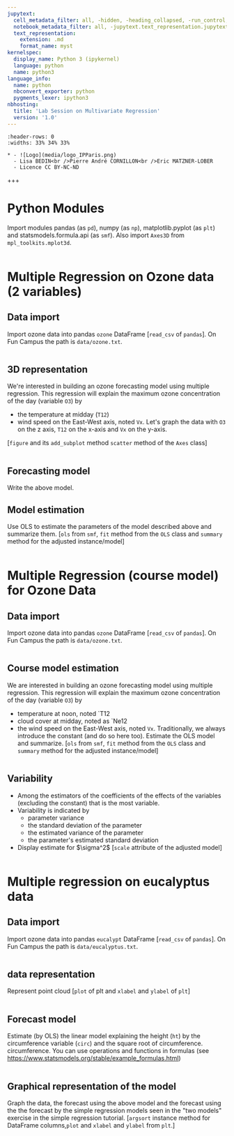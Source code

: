 ```yaml
---
jupytext:
  cell_metadata_filter: all, -hidden, -heading_collapsed, -run_control, -trusted
  notebook_metadata_filter: all, -jupytext.text_representation.jupytext_version, -jupytext.text_representation.format_version, -language_info.version, -language_info.codemirror_mode.version, -language_info.codemirror_mode, -language_info.file_extension, -language_info.mimetype, -toc
  text_representation:
    extension: .md
    format_name: myst
kernelspec:
  display_name: Python 3 (ipykernel)
  language: python
  name: python3
language_info:
  name: python
  nbconvert_exporter: python
  pygments_lexer: ipython3
nbhosting:
  title: 'Lab Session on Multivariate Regression'
  version: '1.0'
---
```


```{list-table} 
:header-rows: 0
:widths: 33% 34% 33%

* - ![Logo](media/logo_IPParis.png)
  - Lisa BEDIN<br />Pierre André CORNILLON<br />Eric MATZNER-LOBER
  - Licence CC BY-NC-ND
```

+++

# Python Modules
Import modules pandas (as `pd`), numpy (as `np`), matplotlib.pyplot (as `plt`) and statsmodels.formula.api (as `smf`). 
Also import `Axes3D` from `mpl_toolkits.mplot3d`.


```{code-cell} python

```

# Multiple Regression on Ozone data (2 variables)

## Data import
Import ozone data into pandas `ozone` DataFrame
\[`read_csv` of `pandas`\]. On Fun Campus the path is `data/ozone.txt`.


```{code-cell} python

```

## 3D representation
We're interested in building an ozone forecasting model using 
multiple regression. This regression will explain
the maximum ozone concentration of the day (variable `O3`) by 
- the temperature at midday (`T12`)
- wind speed on the East-West axis, noted `Vx`.
Let's graph the data with `O3` on the z axis, 
`T12` on the x-axis and `Vx` on the y-axis.

[`figure` and its `add_subplot` method `scatter` method of the `Axes` class]


```{code-cell} python

```

## Forecasting model
Write the above model.



## Model estimation
Use OLS to estimate the parameters of the model described above and summarize them.
[`ols` from `smf`, `fit` method from the `OLS` class and 
`summary` method for the adjusted instance/model]


```{code-cell} python

```

# Multiple Regression (course model) for Ozone Data

## Data import
Import ozone data into pandas `ozone` DataFrame
\[`read_csv` of `pandas`\]. On Fun Campus the path is `data/ozone.txt`.


```{code-cell} python

```

## Course model estimation
We are interested in building an ozone forecasting model using 
multiple regression. This regression will explain
the maximum ozone concentration of the day (variable `O3`) by 
- temperature at noon, noted `T12
- cloud cover at midday, noted as `Ne12
- the wind speed on the East-West axis, noted `Vx`.
Traditionally, we always introduce the constant (and do so here too).
Estimate the OLS model and summarize.
[`ols` from `smf`, `fit` method from the `OLS` class and 
`summary` method for the adjusted instance/model]


```{code-cell} python

```

## Variability 
- Among the estimators of the coefficients of the effects of the variables
(excluding the constant) that is the most variable.
- Variability is indicated by
  - parameter variance
  - the standard deviation of the parameter
  - the estimated variance of the parameter
  - the parameter's estimated standard deviation
- Display estimate for \$\sigma^2\$
[`scale` attribute of the adjusted model]


```{code-cell} python

```

# Multiple regression on eucalyptus data

## Data import
Import ozone data into pandas `eucalypt` DataFrame
\[`read_csv` of `pandas`\]. On Fun Campus the path is `data/eucalyptus.txt`.


```{code-cell} python

```

## data representation
Represent point cloud
[`plot` of plt and `xlabel` and `ylabel` of `plt`]


```{code-cell} python

```

## Forecast model
Estimate (by OLS) the linear model explaining the height (`ht`) 
by the circumference variable (`circ`) and the square root of circumference.
circumference.  You can use
operations and functions in formulas
(see https://www.statsmodels.org/stable/example_formulas.html)


```{code-cell} python

```

## Graphical representation of the model
Graph the data, the forecast using the above model and the forecast using the
the forecast by the simple regression models seen in the "two models" exercise
in the simple regression tutorial.
[`argsort` instance method for DataFrame columns,`plot` and `xlabel` and `ylabel` from `plt`.]


```{code-cell} python

```
